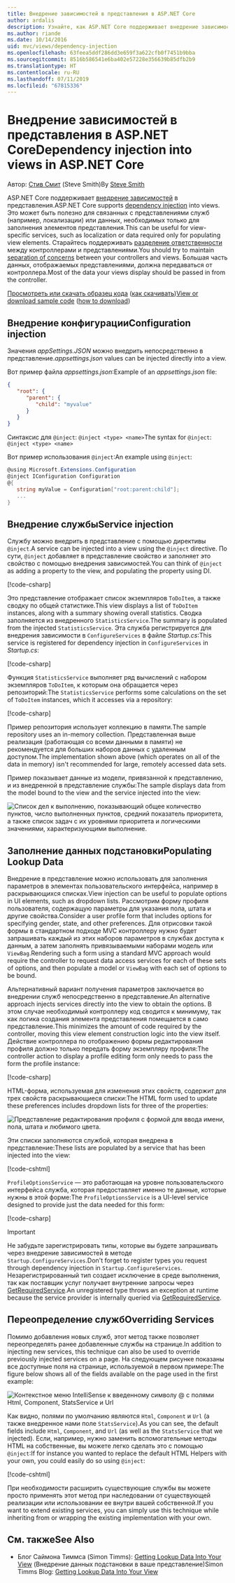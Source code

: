 ```yaml
---
title: Внедрение зависимостей в представления в ASP.NET Core
author: ardalis
description: Узнайте, как ASP.NET Core поддерживает внедрение зависимостей в представления MVC.
ms.author: riande
ms.date: 10/14/2016
uid: mvc/views/dependency-injection
ms.openlocfilehash: 63feea5ddf286dd3e659f3a622cfb0f7451b9bba
ms.sourcegitcommit: 8516b586541e6ba402e57228e356639b85dfb2b9
ms.translationtype: HT
ms.contentlocale: ru-RU
ms.lasthandoff: 07/11/2019
ms.locfileid: "67815336"
---
```

# <a name="dependency-injection-into-views-in-aspnet-core"></a><span data-ttu-id="5737a-103">Внедрение зависимостей в представления в ASP.NET Core</span><span class="sxs-lookup"><span data-stu-id="5737a-103">Dependency injection into views in ASP.NET Core</span></span>

<span data-ttu-id="5737a-104">Автор: [Стив Смит](https://ardalis.com/) (Steve Smith)</span><span class="sxs-lookup"><span data-stu-id="5737a-104">By [Steve Smith](https://ardalis.com/)</span></span>

<span data-ttu-id="5737a-105">ASP.NET Core поддерживает [внедрение зависимостей](xref:fundamentals/dependency-injection) в представления.</span><span class="sxs-lookup"><span data-stu-id="5737a-105">ASP.NET Core supports [dependency injection](xref:fundamentals/dependency-injection) into views.</span></span> <span data-ttu-id="5737a-106">Это может быть полезно для связанных с представлениями служб (например, локализации) или данных, необходимых только для заполнения элементов представления.</span><span class="sxs-lookup"><span data-stu-id="5737a-106">This can be useful for view-specific services, such as localization or data required only for populating view elements.</span></span> <span data-ttu-id="5737a-107">Старайтесь поддерживать [разделение ответственности](/dotnet/standard/modern-web-apps-azure-architecture/architectural-principles#separation-of-concerns) между контроллерами и представлениями.</span><span class="sxs-lookup"><span data-stu-id="5737a-107">You should try to maintain [separation of concerns](/dotnet/standard/modern-web-apps-azure-architecture/architectural-principles#separation-of-concerns) between your controllers and views.</span></span> <span data-ttu-id="5737a-108">Большая часть данных, отображаемых представлениями, должна передаваться от контроллера.</span><span class="sxs-lookup"><span data-stu-id="5737a-108">Most of the data your views display should be passed in from the controller.</span></span>

<span data-ttu-id="5737a-109">[Просмотреть или скачать образец кода](https://github.com/aspnet/AspNetCore.Docs/tree/master/aspnetcore/mvc/views/dependency-injection/sample) ([как скачивать](xref:index#how-to-download-a-sample))</span><span class="sxs-lookup"><span data-stu-id="5737a-109">[View or download sample code](https://github.com/aspnet/AspNetCore.Docs/tree/master/aspnetcore/mvc/views/dependency-injection/sample) ([how to download](xref:index#how-to-download-a-sample))</span></span>

## <a name="configuration-injection"></a><span data-ttu-id="5737a-110">Внедрение конфигурации</span><span class="sxs-lookup"><span data-stu-id="5737a-110">Configuration injection</span></span>

<span data-ttu-id="5737a-111">Значения *appSettings.JSON* можно внедрить непосредственно в представление.</span><span class="sxs-lookup"><span data-stu-id="5737a-111">*appsettings.json* values can be injected directly into a view.</span></span>

<span data-ttu-id="5737a-112">Вот пример файла *appsettings.json*:</span><span class="sxs-lookup"><span data-stu-id="5737a-112">Example of an *appsettings.json* file:</span></span>

```json
{
   "root": {
      "parent": {
         "child": "myvalue"
      }
   }
}
```

<span data-ttu-id="5737a-113">Синтаксис для `@inject`: `@inject <type> <name>`</span><span class="sxs-lookup"><span data-stu-id="5737a-113">The syntax for `@inject`: `@inject <type> <name>`</span></span>

<span data-ttu-id="5737a-114">Вот пример использования `@inject`:</span><span class="sxs-lookup"><span data-stu-id="5737a-114">An example using `@inject`:</span></span>

```csharp
@using Microsoft.Extensions.Configuration
@inject IConfiguration Configuration
@{
   string myValue = Configuration["root:parent:child"];
   ...
}
```

## <a name="service-injection"></a><span data-ttu-id="5737a-115">Внедрение службы</span><span class="sxs-lookup"><span data-stu-id="5737a-115">Service injection</span></span>

<span data-ttu-id="5737a-116">Службу можно внедрить в представление с помощью директивы `@inject`.</span><span class="sxs-lookup"><span data-stu-id="5737a-116">A service can be injected into a view using the `@inject` directive.</span></span> <span data-ttu-id="5737a-117">По сути, `@inject` добавляет в представление свойство и заполняет это свойство с помощью внедрения зависимостей.</span><span class="sxs-lookup"><span data-stu-id="5737a-117">You can think of `@inject` as adding a property to the view, and populating the property using DI.</span></span>

[!code-csharp[](../../mvc/views/dependency-injection/sample/src/ViewInjectSample/Views/ToDo/Index.cshtml?highlight=4,5,15,16,17)]

<span data-ttu-id="5737a-118">Это представление отображает список экземпляров `ToDoItem`, а также сводку по общей статистике.</span><span class="sxs-lookup"><span data-stu-id="5737a-118">This view displays a list of `ToDoItem` instances, along with a summary showing overall statistics.</span></span> <span data-ttu-id="5737a-119">Сводка заполняется из внедренного `StatisticsService`.</span><span class="sxs-lookup"><span data-stu-id="5737a-119">The summary is populated from the injected `StatisticsService`.</span></span> <span data-ttu-id="5737a-120">Эта служба регистрируется для внедрения зависимости в `ConfigureServices` в файле *Startup.cs*:</span><span class="sxs-lookup"><span data-stu-id="5737a-120">This service is registered for dependency injection in `ConfigureServices` in *Startup.cs*:</span></span>

[!code-csharp[](../../mvc/views/dependency-injection/sample/src/ViewInjectSample/Startup.cs?highlight=6,7&range=15-22)]

<span data-ttu-id="5737a-121">Функция `StatisticsService` выполняет ряд вычислений с набором экземпляров `ToDoItem`, к которым она обращается через репозиторий:</span><span class="sxs-lookup"><span data-stu-id="5737a-121">The `StatisticsService` performs some calculations on the set of `ToDoItem` instances, which it accesses via a repository:</span></span>

[!code-csharp[](../../mvc/views/dependency-injection/sample/src/ViewInjectSample/Model/Services/StatisticsService.cs?highlight=15,20,25)]

<span data-ttu-id="5737a-122">Пример репозитория использует коллекцию в памяти.</span><span class="sxs-lookup"><span data-stu-id="5737a-122">The sample repository uses an in-memory collection.</span></span> <span data-ttu-id="5737a-123">Представленная выше реализация (работающая со всеми данными в памяти) не рекомендуется для больших наборов данных с удаленным доступом.</span><span class="sxs-lookup"><span data-stu-id="5737a-123">The implementation shown above (which operates on all of the data in memory) isn't recommended for large, remotely accessed data sets.</span></span>

<span data-ttu-id="5737a-124">Пример показывает данные из модели, привязанной к представлению, и из внедренной в представление службы:</span><span class="sxs-lookup"><span data-stu-id="5737a-124">The sample displays data from the model bound to the view and the service injected into the view:</span></span>

![Список дел к выполнению, показывающий общее количество пунктов, число выполненных пунктов, средний показатель приоритета, а также список задач с их уровнями приоритета и логическими значениями, характеризующими выполнение.](dependency-injection/_static/screenshot.png)

## <a name="populating-lookup-data"></a><span data-ttu-id="5737a-126">Заполнение данных подстановки</span><span class="sxs-lookup"><span data-stu-id="5737a-126">Populating Lookup Data</span></span>

<span data-ttu-id="5737a-127">Внедрение в представление можно использовать для заполнения параметров в элементах пользовательского интерфейса, например в раскрывающихся списках.</span><span class="sxs-lookup"><span data-stu-id="5737a-127">View injection can be useful to populate options in UI elements, such as dropdown lists.</span></span> <span data-ttu-id="5737a-128">Рассмотрим форму профиля пользователя, содержащую параметры для указания пола, штата и другие свойства.</span><span class="sxs-lookup"><span data-stu-id="5737a-128">Consider a user profile form that includes options for specifying gender, state, and other preferences.</span></span> <span data-ttu-id="5737a-129">Для отрисовки такой формы в стандартном подходе MVC контроллеру нужно будет запрашивать каждый из этих наборов параметров в службах доступа к данным, а затем заполнять привязываемыми наборами модель или `ViewBag`.</span><span class="sxs-lookup"><span data-stu-id="5737a-129">Rendering such a form using a standard MVC approach would require the controller to request data access services for each of these sets of options, and then populate a model or `ViewBag` with each set of options to be bound.</span></span>

<span data-ttu-id="5737a-130">Альтернативный вариант получения параметров заключается во внедрении служб непосредственно в представление.</span><span class="sxs-lookup"><span data-stu-id="5737a-130">An alternative approach injects services directly into the view to obtain the options.</span></span> <span data-ttu-id="5737a-131">В этом случае необходимый контроллеру код сводится к минимуму, так как логика создания элемента представления помещается в само представление.</span><span class="sxs-lookup"><span data-stu-id="5737a-131">This minimizes the amount of code required by the controller, moving this view element construction logic into the view itself.</span></span> <span data-ttu-id="5737a-132">Действие контроллера по отображению формы редактирования профиля должно только передать форму экземпляру профиля:</span><span class="sxs-lookup"><span data-stu-id="5737a-132">The controller action to display a profile editing form only needs to pass the form the profile instance:</span></span>

[!code-csharp[](../../mvc/views/dependency-injection/sample/src/ViewInjectSample/Controllers/ProfileController.cs?highlight=9,19)]

<span data-ttu-id="5737a-133">HTML-форма, используемая для изменения этих свойств, содержит для трех свойств раскрывающиеся списки:</span><span class="sxs-lookup"><span data-stu-id="5737a-133">The HTML form used to update these preferences includes dropdown lists for three of the properties:</span></span>

![Представление редактирования профиля с формой для ввода имени, пола, штата и любимого цвета.](dependency-injection/_static/updateprofile.png)

<span data-ttu-id="5737a-135">Эти списки заполняются службой, которая внедрена в представление:</span><span class="sxs-lookup"><span data-stu-id="5737a-135">These lists are populated by a service that has been injected into the view:</span></span>

[!code-cshtml[](../../mvc/views/dependency-injection/sample/src/ViewInjectSample/Views/Profile/Index.cshtml?highlight=4,16,17,21,22,26,27)]

<span data-ttu-id="5737a-136">`ProfileOptionsService` — это работающая на уровне пользовательского интерфейса служба, которая предоставляет именно те данные, которые нужны в этой форме:</span><span class="sxs-lookup"><span data-stu-id="5737a-136">The `ProfileOptionsService` is a UI-level service designed to provide just the data needed for this form:</span></span>

[!code-csharp[](../../mvc/views/dependency-injection/sample/src/ViewInjectSample/Model/Services/ProfileOptionsService.cs?highlight=7,13,24)]

> [!IMPORTANT]
> <span data-ttu-id="5737a-137">Не забудьте зарегистрировать типы, которые вы будете запрашивать через внедрение зависимостей в методе `Startup.ConfigureServices`.</span><span class="sxs-lookup"><span data-stu-id="5737a-137">Don't forget to register types you request through dependency injection in `Startup.ConfigureServices`.</span></span> <span data-ttu-id="5737a-138">Незарегистрированный тип создает исключение в среде выполнения, так как поставщик услуг получает внутренние запросы через [GetRequiredService](/dotnet/api/microsoft.extensions.dependencyinjection.serviceproviderserviceextensions.getrequiredservice).</span><span class="sxs-lookup"><span data-stu-id="5737a-138">An unregistered type throws an exception at runtime because the service provider is internally queried via [GetRequiredService](/dotnet/api/microsoft.extensions.dependencyinjection.serviceproviderserviceextensions.getrequiredservice).</span></span>

## <a name="overriding-services"></a><span data-ttu-id="5737a-139">Переопределение служб</span><span class="sxs-lookup"><span data-stu-id="5737a-139">Overriding Services</span></span>

<span data-ttu-id="5737a-140">Помимо добавления новых служб, этот метод также позволяет переопределять ранее добавленные службы на странице.</span><span class="sxs-lookup"><span data-stu-id="5737a-140">In addition to injecting new services, this technique can also be used to override previously injected services on a page.</span></span> <span data-ttu-id="5737a-141">На следующем рисунке показаны все доступные поля на странице, используемой в первом примере:</span><span class="sxs-lookup"><span data-stu-id="5737a-141">The figure below shows all of the fields available on the page used in the first example:</span></span>

![Контекстное меню IntelliSense к введенному символу @ с полями Html, Component, StatsService и Url](dependency-injection/_static/razor-fields.png)

<span data-ttu-id="5737a-143">Как видно, полями по умолчанию являются `Html`, `Component` и `Url` (а также внедренное нами поле `StatsService`).</span><span class="sxs-lookup"><span data-stu-id="5737a-143">As you can see, the default fields include `Html`, `Component`, and `Url` (as well as the `StatsService` that we injected).</span></span> <span data-ttu-id="5737a-144">Если, например, нужно заменить вспомогательные методы HTML на собственные, вы можете легко сделать это с помощью `@inject`:</span><span class="sxs-lookup"><span data-stu-id="5737a-144">If for instance you wanted to replace the default HTML Helpers with your own, you could easily do so using `@inject`:</span></span>

[!code-cshtml[](../../mvc/views/dependency-injection/sample/src/ViewInjectSample/Views/Helper/Index.cshtml?highlight=3,11)]

<span data-ttu-id="5737a-145">При необходимости расширить существующие службы вы можете просто применять этот метод при наследовании от существующей реализации или использовании ее внутри вашей собственной.</span><span class="sxs-lookup"><span data-stu-id="5737a-145">If you want to extend existing services, you can simply use this technique while inheriting from or wrapping the existing implementation with your own.</span></span>

## <a name="see-also"></a><span data-ttu-id="5737a-146">См. также</span><span class="sxs-lookup"><span data-stu-id="5737a-146">See Also</span></span>

* <span data-ttu-id="5737a-147">Блог Саймона Тиммса (Simon Timms): [Getting Lookup Data Into Your View](https://blog.simontimms.com/2015/06/09/getting-lookup-data-into-you-view/) (Внедрение данных подстановки в ваше представление)</span><span class="sxs-lookup"><span data-stu-id="5737a-147">Simon Timms Blog: [Getting Lookup Data Into Your View](https://blog.simontimms.com/2015/06/09/getting-lookup-data-into-you-view/)</span></span>
